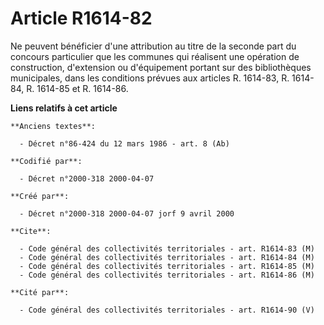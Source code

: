 # Article R1614-82

Ne peuvent bénéficier d'une attribution au titre de la seconde part du concours particulier que les communes qui réalisent
une opération de construction, d'extension ou d'équipement portant sur des bibliothèques municipales, dans les conditions
prévues aux articles R. 1614-83, R. 1614-84, R. 1614-85 et R. 1614-86.

**Liens relatifs à cet article**

	**Anciens textes**:

	  - Décret n°86-424 du 12 mars 1986 - art. 8 (Ab)

	**Codifié par**:

	  - Décret n°2000-318 2000-04-07

	**Créé par**:

	  - Décret n°2000-318 2000-04-07 jorf 9 avril 2000

	**Cite**:

	  - Code général des collectivités territoriales - art. R1614-83 (M)
	  - Code général des collectivités territoriales - art. R1614-84 (M)
	  - Code général des collectivités territoriales - art. R1614-85 (M)
	  - Code général des collectivités territoriales - art. R1614-86 (M)

	**Cité par**:

	  - Code général des collectivités territoriales - art. R1614-90 (V)
